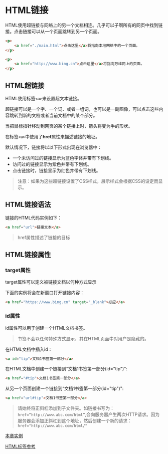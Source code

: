 # HTML链接

HTML使用超链接与网络上的另一个文档相连。几乎可以子啊所有的网页中找到链接。点击链接可以从一个页面跳转到另一个页面。

```html
<p>
    <a href="./main.html">点击这里</a>将指向本地网络中的一个页面。
</p>

<p>
    <a href="http://www.bing.cn">点击这里</a>将指向万维网上的页面。
</p>
```

## HTML超链接

HTML使用标签`<a>`来设置超文本链接。  

超链接可以是一个字、一个词、或者一组词，也可以是一副图像，可以点击这些内容跳转到新的文档或者当前文档中的某个部分。  

当把鼠标指针移动到网页的某个链接上时，箭头将变为手的形状。  

在标签`<a>`中使用了**href**属性来描述链接的地址。  

默认情况下，链接将以以下形式出现在浏览器中：  

- 一个未访问过的链接显示为蓝色字体并带有下划线。
- 访问过的链接显示为紫色并带有下划线。
- 点击链接时，链接显示为红色并带有下划线。

> 注意：如果为这些超链接设置了CSS样式，展示样式会根据CSS的设定而显示。

## HTML链接语法

链接的HTML代码实例如下：

```html
<a href="url">链接文本</a>

```
> href属性描述了链接的目标

## HTML链接属性

### target属性

target属性可以定义被链接文档以何种方式显示

下面的实例将会在新窗口打开链接内容：

```html
<a href="https://www.bing.cn" target="_blank">必应</a>
```

### id属性

id属性可以用于创建一个HTML文档书签。  

> 书签不会以任何特殊方式显示，其在HTML页面中对用户是隐藏的。

在HTML文档中插入id：

```html
<a id="tip">文档1书签第一部分</a>
```

在HTML文档中创建一个链接到“文档1书签第一部分(id="tip")":

```html
<a href="#tip">文档1书签第一部分</a>
```

从另一个页面创建一个链接到“文档1书签第一部分(id="tip")":

```html
<a href="url#tip">文档1书签第一部分</a>
```

> 请始终将正斜杠添加到子文件夹。如链接书写为：`href=“http://www.abc.com/html”`,会向服务器产生两次HTTP请求。因为服务器会添加正斜杠到这个地址，然后创建一个新的请求：`href="http://www.abc.com/html/"`

[本章实例](./08.HTML链接实例.html)

[HTML标签参考](./99.HTML标签参考.md)